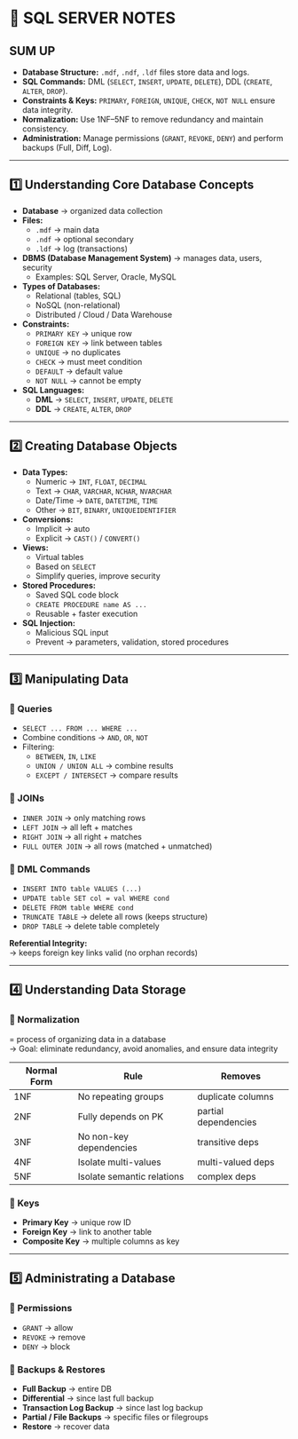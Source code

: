 # 🧠 SQL SERVER NOTES

## SUM UP
* **Database Structure:** `.mdf`, `.ndf`, `.ldf` files store data and logs.  
* **SQL Commands:** DML (`SELECT`, `INSERT`, `UPDATE`, `DELETE`), DDL (`CREATE`, `ALTER`, `DROP`).  
* **Constraints & Keys:** `PRIMARY`, `FOREIGN`, `UNIQUE`, `CHECK`, `NOT NULL` ensure data integrity.  
* **Normalization:** Use 1NF–5NF to remove redundancy and maintain consistency.  
* **Administration:** Manage permissions (`GRANT`, `REVOKE`, `DENY`) and perform backups (Full, Diff, Log).

---

## 1️⃣ Understanding Core Database Concepts

- **Database** → organized data collection  
- **Files:**
  - `.mdf` → main data  
  - `.ndf` → optional secondary  
  - `.ldf` → log (transactions)
- **DBMS (Database Management System)** → manages data, users, security  
  - Examples: SQL Server, Oracle, MySQL
- **Types of Databases:**
  - Relational (tables, SQL)
  - NoSQL (non-relational)
  - Distributed / Cloud / Data Warehouse
- **Constraints:**
  - `PRIMARY KEY` → unique row
  - `FOREIGN KEY` → link between tables
  - `UNIQUE` → no duplicates
  - `CHECK` → must meet condition
  - `DEFAULT` → default value
  - `NOT NULL` → cannot be empty
- **SQL Languages:**
  - **DML** → `SELECT`, `INSERT`, `UPDATE`, `DELETE`
  - **DDL** → `CREATE`, `ALTER`, `DROP`

---

## 2️⃣ Creating Database Objects

- **Data Types:**
  - Numeric → `INT`, `FLOAT`, `DECIMAL`
  - Text → `CHAR`, `VARCHAR`, `NCHAR`, `NVARCHAR`
  - Date/Time → `DATE`, `DATETIME`, `TIME`
  - Other → `BIT`, `BINARY`, `UNIQUEIDENTIFIER`
- **Conversions:**
  - Implicit → auto
  - Explicit → `CAST()` / `CONVERT()`
- **Views:**
  - Virtual tables
  - Based on `SELECT`
  - Simplify queries, improve security
- **Stored Procedures:**
  - Saved SQL code block
  - `CREATE PROCEDURE name AS ...`
  - Reusable + faster execution
- **SQL Injection:**
  - Malicious SQL input
  - Prevent → parameters, validation, stored procedures

---

## 3️⃣ Manipulating Data

### 🔹 Queries
- `SELECT ... FROM ... WHERE ...`
- Combine conditions → `AND`, `OR`, `NOT`
- Filtering:
  - `BETWEEN`, `IN`, `LIKE`
  - `UNION / UNION ALL` → combine results
  - `EXCEPT / INTERSECT` → compare results

### 🔹 JOINs
- `INNER JOIN` → only matching rows
- `LEFT JOIN` → all left + matches
- `RIGHT JOIN` → all right + matches
- `FULL OUTER JOIN` → all rows (matched + unmatched)

### 🔹 DML Commands
- `INSERT INTO table VALUES (...)`
- `UPDATE table SET col = val WHERE cond`
- `DELETE FROM table WHERE cond`
- `TRUNCATE TABLE` → delete all rows (keeps structure)
- `DROP TABLE` → delete table completely

**Referential Integrity:**  
→ keeps foreign key links valid (no orphan records)

---

## 4️⃣ Understanding Data Storage

### 🔹 Normalization 
= process of organizing data in a database  
→ Goal: eliminate redundancy, avoid anomalies, and ensure data integrity 

| Normal Form | Rule | Removes |
|--------------|------|----------|
| 1NF | No repeating groups | duplicate columns |
| 2NF | Fully depends on PK | partial dependencies |
| 3NF | No non-key dependencies | transitive deps |
| 4NF | Isolate multi-values | multi-valued deps |
| 5NF | Isolate semantic relations | complex deps |

### 🔹 Keys
- **Primary Key** → unique row ID  
- **Foreign Key** → link to another table  
- **Composite Key** → multiple columns as key  
---

## 5️⃣ Administrating a Database

### 🔹 Permissions
- `GRANT` → allow  
- `REVOKE` → remove  
- `DENY` → block  

### 🔹 Backups & Restores
- **Full Backup** → entire DB  
- **Differential** → since last full backup  
- **Transaction Log Backup** → since last log backup  
- **Partial / File Backups** → specific files or filegroups  
- **Restore** → recover data  
